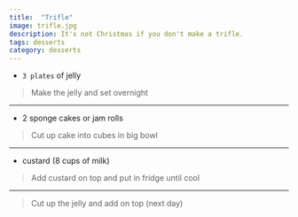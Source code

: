 ```yaml
---
title:  "Trifle"
image: trifle.jpg
description: It's not Christmas if you don't make a trifle.
tags: desserts
category: desserts
---
```


* `3 plates` of jelly

> Make the jelly and set overnight

---

* 2 sponge cakes or jam rolls

> Cut up cake into cubes in big bowl

---

* custard (8 cups of milk)

> Add custard on top and put in fridge until cool

--- 

> Cut up the jelly and add on top (next day)
